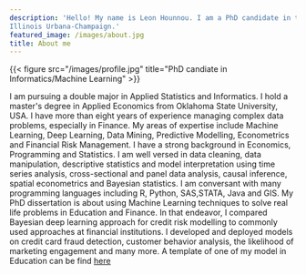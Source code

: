 ```yaml
---
description: 'Hello! My name is Leon Hounnou. I am a PhD candidate in the department of Informatics at the University of 
Illinois Urbana-Champaign.'
featured_image: /images/about.jpg
title: About me
---
```

{{< figure src="/images/profile.jpg" title="PhD candiate in Informatics/Machine Learning" >}}

I am pursuing a double major in Applied Statistics and Informatics. 
I hold a master's degree in Applied Economics from Oklahoma State University, USA. I have 
more than eight years of experience managing complex data problems, especially in Finance.
My areas of expertise include Machine Learning, Deep Learning, Data Mining, Predictive Modelling, Econometrics and Financial Risk Management. I have a strong background
in Economics, Programming and Statistics. I am well versed in data cleaning, data manipulation, descriptive statistics and model interpretation using time series analysis, cross-sectional and panel data analysis, causal inference, spatial econometrics and Bayesian statistics. I am conversant with many programming languages including R, Python, SAS,STATA, Java and GIS.
My PhD dissertation is about using Machine Learning
techniques to solve real life problems in Education and Finance. In that endeavor, I compared Bayesian deep learning approach for credit risk modelling to commonly used approaches at financial institutions. 
I developed and deployed models on credit card fraud detection,
customer behavior analysis, the likelihood of marketing engagement and many more.
A template of one of my model in Education can be find 
[here](https://hounnou.shinyapps.io/FluencyScore/)
